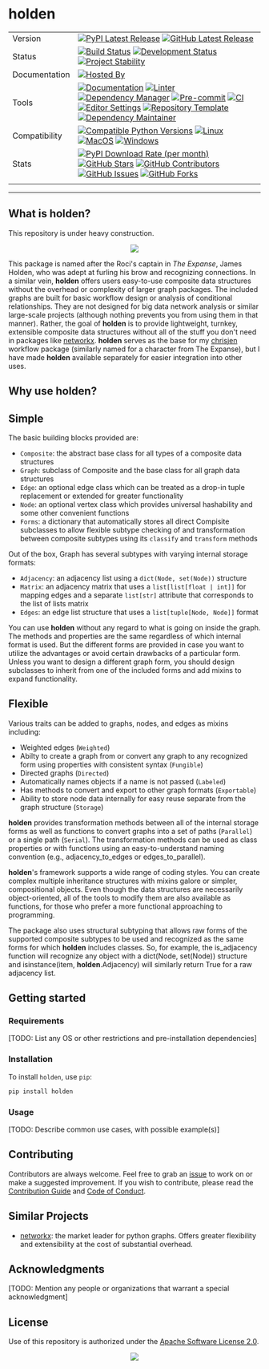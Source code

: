 # holden

| | |
| --- | --- |
| Version | [![PyPI Latest Release](https://img.shields.io/pypi/v/holden.svg?style=for-the-badge&color=steelblue&label=PyPI&logo=PyPI&logoColor=yellow)](https://pypi.org/project/holden/) [![GitHub Latest Release](https://img.shields.io/github/v/tag/WithPrecedent/holden?style=for-the-badge&color=navy&label=GitHub&logo=github)](https://github.com/WithPrecedent/holden/releases)
| Status | [![Build Status](https://img.shields.io/github/actions/workflow/status/WithPrecedent/holden/ci.yml?branch=main&style=for-the-badge&color=cadetblue&label=Tests&logo=pytest)](https://github.com/WithPrecedent/holden/actions/workflows/ci.yml?query=branch%3Amain) [![Development Status](https://img.shields.io/badge/Development-Active-seagreen?style=for-the-badge&logo=git)](https://www.repostatus.org/#active) [![Project Stability](https://img.shields.io/pypi/status/holden?style=for-the-badge&logo=pypi&label=Stability&logoColor=yellow)](https://pypi.org/project/holden/)
| Documentation | [![Hosted By](https://img.shields.io/badge/Hosted_by-Github_Pages-blue?style=for-the-badge&color=navy&logo=github)](https://WithPrecedent.github.io/holden)
| Tools | [![Documentation](https://img.shields.io/badge/MkDocs-magenta?style=for-the-badge&color=deepskyblue&logo=markdown&labelColor=gray)](https://squidfunk.github.io/mkdocs-material/) [![Linter](https://img.shields.io/endpoint?style=for-the-badge&url=https://raw.githubusercontent.com/charliermarsh/Ruff/main/assets/badge/v2.json)](https://github.com/astral-sh/Ruff) [![Dependency Manager](https://img.shields.io/badge/PDM-mediumpurple?style=for-the-badge&logo=affinity&labelColor=gray)](https://PDM.fming.dev) [![Pre-commit](https://img.shields.io/badge/pre--commit-darkolivegreen?style=for-the-badge&logo=pre-commit&logoColor=white&labelColor=gray)](https://github.com/TezRomacH/python-package-template/blob/master/.pre-commit-config.yaml) [![CI](https://img.shields.io/badge/GitHub_Actions-navy?style=for-the-badge&logo=githubactions&labelColor=gray&logoColor=white)](https://github.com/features/actions) [![Editor Settings](https://img.shields.io/badge/Editor_Config-paleturquoise?style=for-the-badge&logo=editorconfig&labelColor=gray)](https://editorconfig.org/) [![Repository Template](https://img.shields.io/badge/snickerdoodle-bisque?style=for-the-badge&logo=cookiecutter&labelColor=gray)](https://www.github.com/WithPrecedent/holden) [![Dependency Maintainer](https://img.shields.io/badge/dependabot-navy?style=for-the-badge&logo=dependabot&logoColor=white&labelColor=gray)](https://github.com/dependabot)
| Compatibility | [![Compatible Python Versions](https://img.shields.io/pypi/pyversions/holden?style=for-the-badge&color=steelblue&label=Python&logo=python&logoColor=yellow)](https://pypi.python.org/pypi/holden/) [![Linux](https://img.shields.io/badge/Linux-lightseagreen?style=for-the-badge&logo=linux&labelColor=gray&logoColor=white)](https://www.linux.org/) [![MacOS](https://img.shields.io/badge/MacOS-snow?style=for-the-badge&logo=apple&labelColor=gray)](https://www.apple.com/macos/) [![Windows](https://img.shields.io/badge/windows-blue?style=for-the-badge&logo=Windows&labelColor=gray&color=orangered)](https://www.microsoft.com/en-us/windows?r=1)
| Stats | [![PyPI Download Rate (per month)](https://img.shields.io/pypi/dm/holden?style=for-the-badge&color=steelblue&label=Downloads%20💾&logo=pypi&logoColor=yellow)](https://pypi.org/project/holden) [![GitHub Stars](https://img.shields.io/github/stars/WithPrecedent/holden?style=for-the-badge&color=navy&label=Stars%20⭐&logo=github)](https://github.com/WithPrecedent/holden/stargazers) [![GitHub Contributors](https://img.shields.io/github/contributors/WithPrecedent/holden?style=for-the-badge&color=navy&label=Contributors%20🙋&logo=github)](https://github.com/WithPrecedent/holden/graphs/contributors) [![GitHub Issues](https://img.shields.io/github/issues/WithPrecedent/holden?style=for-the-badge&color=navy&label=Issues%20📘&logo=github)](https://github.com/WithPrecedent/holden/graphs/contributors) [![GitHub Forks](https://img.shields.io/github/forks/WithPrecedent/holden?style=for-the-badge&color=navy&label=Forks%20🍴&logo=github)](https://github.com/WithPrecedent/holden/forks)
| | |

-----

## What is holden?

This repository is under heavy construction.

<p align="center">
<img src="https://media.giphy.com/media/3ornjRyce6SukW8INi/giphy.gif" />
</p>

This package is named after the Roci's captain in *The Expanse*, James Holden, who was adept at furling his brow and recognizing connections. In a similar vein, **holden** offers users easy-to-use composite data structures without the overhead or complexity of larger graph packages. The included graphs are built for basic workflow design or analysis of conditional relationships. They are not designed for big data network analysis or similar large-scale projects (although nothing prevents you from using them in that manner). Rather, the goal of **holden** is to provide lightweight, turnkey, extensible composite data structures without all of the stuff you don't need in packages like [networkx](https://github.com/networkx/networkx). **holden** serves as the base for my [chrisjen](https://github.com/WithPrecedent/chrisjen) workflow package (similarly named for a character from The Expanse), but I have made **holden** available separately for easier integration into other uses.

## Why use holden?


## Simple

The basic building blocks provided are:
* `Composite`: the abstract base class for all types of a composite data structures
* `Graph`: subclass of Composite and the base class for all graph data structures
* `Edge`: an optional edge class which can be treated as a drop-in tuple replacement or extended for greater functionality
* `Node`: an optional vertex class which provides universal hashability and some other convenient functions
* `Forms`: a dictionary that automatically stores all direct Compisite subclasses to allow flexible subtype checking of and transformation between composite subtypes using its `classify` and `transform` methods

Out of the box, Graph has several subtypes with varying internal storage formats:
* `Adjacency`: an adjacency list using a `dict(Node, set(Node))` structure
* `Matrix`: an adjacency matrix that uses a `list[list[float | int]]` for mapping edges and a separate `list[str]` attribute that corresponds to the list of lists matrix
* `Edges`: an edge list structure that uses a `list[tuple[Node, Node]]` format

You can use **holden** without any regard to what is going on inside the graph. The methods and properties are the same regardless of which internal format is used. But the different forms are provided in case you want to utilize the advantages or avoid certain drawbacks of a particular form. Unless you want to design a different graph form, you should design subclasses to inherit from one of the
included forms and add mixins to expand functionality.

## Flexible

 Various traits can be added to graphs, nodes, and edges as mixins including:
* Weighted edges (`Weighted`)
* Abilty to create a graph from or convert any graph to any recognized form using properties with consistent syntax (`Fungible`)
* Directed graphs (`Directed`)
* Automatically names objects if a name is not passed (`Labeled`)
* Has methods to convert and export to other graph formats (`Exportable`)
* Ability to store node data internally for easy reuse separate from the graph structure (`Storage`)

**holden** provides transformation methods between all of the internal storage forms as well as functions to convert graphs into a set of paths (`Parallel`) or a single path (`Serial`). The transformation methods can be used as class properties or with functions using an easy-to-understand naming convention (e.g., adjacency_to_edges or edges_to_parallel).

**holden**'s framework supports a wide range of coding styles. You can create complex multiple inheritance structures with mixins galore or simpler, compositional objects. Even though the data structures are necessarily object-oriented, all of the tools to modify them are also available as functions, for those who prefer a more functional approaching to programming.

The package also uses structural subtyping that allows raw forms of the supported composite subtypes to be used and recognized as the same forms for which **holden** includes classes. So, for example, the is_adjacency function will recognize any object with a dict(Node, set(Node)) structure and isinstance(item, **holden**.Adjacency) will similarly return True for a raw adjacency list.


## Getting started

### Requirements

[TODO: List any OS or other restrictions and pre-installation dependencies]

### Installation

To install `holden`, use `pip`:

```sh
pip install holden
```

### Usage

[TODO: Describe common use cases, with possible example(s)]

## Contributing

Contributors are always welcome. Feel free to grab an [issue](https://www.github.com/WithPrecedent/holden/issues) to work on or make a suggested improvement. If you wish to contribute, please read the [Contribution Guide](https://www.github.com/WithPrecedent/holden/contributing.md) and [Code of Conduct](https://www.github.com/WithPrecedent/holden/code_of_conduct.md).

## Similar Projects

* [networkx](https://github.com/networkx/networkx): the market leader for python graphs. Offers greater flexibility and extensibility at the cost of substantial overhead.

## Acknowledgments

[TODO: Mention any people or organizations that warrant a special acknowledgment]

## License

Use of this repository is authorized under the [Apache Software License 2.0](https://www.github.com/WithPrecedent/holden/blog/main/LICENSE).

<p align="center">
<img src="https://media.giphy.com/media/3oKIPwyf0EBAGnAkWk/giphy.gif" />
</p>